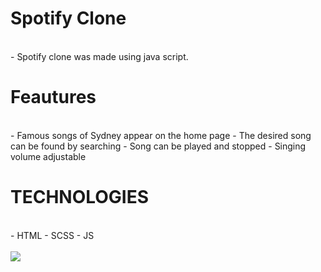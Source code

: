 # Spotify Clone
<br>
- Spotify clone was made using java script.

# Feautures 
<br>
- Famous songs of Sydney appear on the home page
- The desired song can be found by searching
- Song can be played and stopped
- Singing volume adjustable

# TECHNOLOGIES
<br>
- HTML
- SCSS
- JS

<br>
<br>
<img src="./images/spotify.gif">
